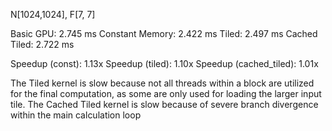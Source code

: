 N[1024,1024], F[7, 7]

Basic GPU:        2.745 ms
Constant Memory:  2.422 ms
Tiled:            2.497 ms
Cached Tiled:     2.722 ms

Speedup (const):  1.13x
Speedup (tiled):  1.10x
Speedup (cached_tiled):  1.01x

The Tiled kernel is slow because not all threads within a block are utilized for the final computation, as some are only used for loading the larger input tile.
The Cached Tiled kernel is slow because of severe branch divergence within the main calculation loop